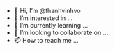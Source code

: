 - 👋 Hi, I’m @thanhvinhvo
- 👀 I’m interested in ...
- 🌱 I’m currently learning ...
- 💞️ I’m looking to collaborate on ...
- 📫 How to reach me ...

<!---
thanhvinhvo/thanhvinhvo is a ✨ special ✨ repository because its `README.md` (this file) appears on your GitHub profile.
You can click the Preview link to take a look at your changes.
--->
